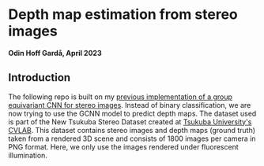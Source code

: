 # Depth map estimation from stereo images

**Odin Hoff Gardå, April 2023**

## Introduction

The following repo is built on my [previous implementation of a group equivariant CNN for stereo images](https://github.com/odinhg/Group-Equivariant-Convolutional-Neural-Network-INF367A). Instead of binary classification, we are now trying to use the GCNN model to predict depth maps. The dataset used is part of the New Tsukuba Stereo Dataset created at [Tsukuba University's CVLAB](http://cvlab.cs.tsukuba.ac.jp). This dataset contains stereo images and depth maps (ground truth) taken from a rendered 3D scene and consists of 1800 images per camera in PNG format. Here, we only use the images rendered under fluorescent illumination.


